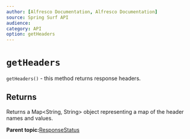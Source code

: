 ```yaml
---
author: [Alfresco Documentation, Alfresco Documentation]
source: Spring Surf API
audience: 
category: API
option: getHeaders
---
```


# `getHeaders`

`getHeaders()` - this method returns response headers.

## Returns

Returns a Map<String, String\> object representing a map of the header names and values.

**Parent topic:**[ResponseStatus](../references/APISurf-ResponseStatus-responsestatus.md)

